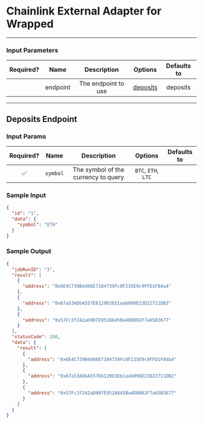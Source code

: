 # Chainlink External Adapter for Wrapped

---

### Input Parameters

| Required? |   Name   |     Description     |            Options             | Defaults to |
| :-------: | :------: | :-----------------: | :----------------------------: | :---------: |
|           | endpoint | The endpoint to use | [deposits](#Deposits-Endpoint) |  deposits   |

---

## Deposits Endpoint

### Input Params

| Required? |   Name   |             Description             |       Options       | Defaults to |
| :-------: | :------: | :---------------------------------: | :-----------------: | :---------: |
|    ✅     | `symbol` | The symbol of the currency to query | `BTC`, `ETH`, `LTC` |             |

### Sample Input

```json
{
  "id": "1",
  "data": {
    "symbol": "ETH"
  }
}
```

### Sample Output

```json
{
  "jobRunID": "1",
  "result": [
    {
      "address": "0x6E4C739B4d66E7104739Fc0F235E9c9FFD1F8da4"
    },
    {
      "address": "0x67a53ADbA557E6129D3Eb1aab090E23D22711DB2"
    },
    {
      "address": "0x57Fc3f242aD907E9518645Ba4D0802F7a65B3677"
    }
  ],
  "statusCode": 200,
  "data": {
    "result": [
      {
        "address": "0x6E4C739B4d66E7104739Fc0F235E9c9FFD1F8da4"
      },
      {
        "address": "0x67a53ADbA557E6129D3Eb1aab090E23D22711DB2"
      },
      {
        "address": "0x57Fc3f242aD907E9518645Ba4D0802F7a65B3677"
      }
    ]
  }
}
```
